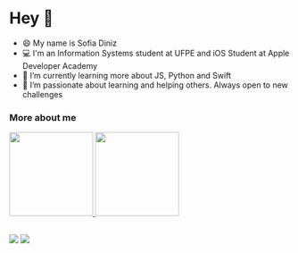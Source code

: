 # Hey 👋
- 😄 My name is Sofia Diniz
- 💻 I'm an Information Systems student at UFPE and iOS Student at Apple Developer Academy
- 🌱 I’m currently learning more about JS, Python and Swift
- 🔭 I’m passionate about learning and helping others. Always open to new challenges

### More about me
 <div display='flex'>
  <a href="https://github.com/sofiadinizms">
  <img height="150em" src="https://github-readme-stats.vercel.app/api?username=sofiadinizms&show_icons=true&theme=dracula&include_all_commits=true&count_private=true"/>
  <img height="150em" src="https://github-readme-stats.vercel.app/api/top-langs/?username=sofiadinizms&layout=compact&langs_count=16&theme=dracula"/>
<div>
 
  ##
  
  <div>
  <a href = "mailto: sofiadinizms@gmail.com"><img src="https://img.shields.io/badge/-Gmail-%23EA4335?style=for-the-badge&logo=gmail&logoColor=white" target="_blank"></a>
  <a href="https://www.linkedin.com/in/sofiadiniz/" target="_blank"><img src="https://img.shields.io/badge/-LinkedIn-%230077B5?style=for-the-badge&logo=linkedin&logoColor=white" target="_blank"></a>
</div>
